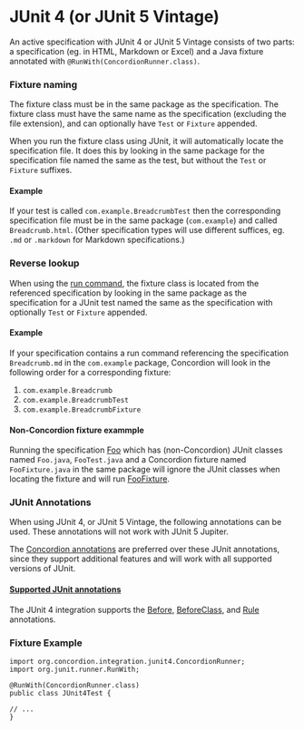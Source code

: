 # JUnit 4 (or JUnit 5 Vintage)

An active specification with JUnit 4 or JUnit 5 Vintage consists of two parts: a specification (eg. in HTML, Markdown or Excel)
and a Java fixture annotated with `@RunWith(ConcordionRunner.class)`.

### Fixture naming

The fixture class must be in the same package as the specification.
The fixture class must have the same name as the specification (excluding the file extension), and can optionally have
`Test` or `Fixture` appended.

When you run the fixture class using JUnit, it will automatically locate the specification file. 
It does this by looking in the same package for the specification file named the same as the test, 
but without the `Test` or `Fixture` suffixes.

#### Example

If your test is called `com.example.BreadcrumbTest` then the corresponding
specification file must be in the same package (`com.example`) and called
`Breadcrumb.html`. (Other specification types will use different suffices, eg. `.md` or `.markdown` for Markdown specifications.)

### Reverse lookup

When using the [run command](../../common/command/run/Run.html "c:run"), the fixture class is located from the referenced specification by
looking in the same package as the specification for a JUnit test named the same as the specification with optionally `Test` or
`Fixture` appended.

#### Example

If your specification contains a run command referencing the specification `Breadcrumb.md` in the `com.example` package, 
Concordion will look in the following order for a corresponding fixture:

1. `com.example.Breadcrumb`
2. `com.example.BreadcrumbTest`
3. `com.example.BreadcrumbFixture`

#### Non-Concordion fixture exammple

Running the specification [Foo](Foo.md "c:run") which has (non-Concordion) JUnit classes named `Foo.java`, `FooTest.java` 
and a Concordion fixture named `FooFixture.java` in the same package will ignore the JUnit classes when locating
 the fixture and will run [FooFixture](- "?=getFooFixtureClass()").

### JUnit Annotations

When using JUnit 4, or JUnit 5 Vintage, the following  annotations can be used. These annotations will not work 
with JUnit 5 Jupiter.

The [Concordion annotations](../../annotation/Annotation.md "c:run") are preferred over these JUnit annotations, since 
they support additional features and will work with all supported versions of JUnit.

#### [Supported JUnit annotations](- "annotations")
The JUnit 4 integration supports the [Before](- "c:assertTrue=wasBeforeCalled()"),
[BeforeClass](- "c:assertTrue=wasBeforeClassCalled()"), and [Rule](- "c:assertTrue=wasRuleInvoked()") annotations.

### Fixture Example

    import org.concordion.integration.junit4.ConcordionRunner;
    import org.junit.runner.RunWith;
    
    @RunWith(ConcordionRunner.class)
    public class JUnit4Test {

    // ...
    }
